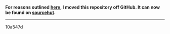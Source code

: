 **For reasons outlined [here][autopilot], I moved this repository off GitHub.
It can now be found on [sourcehut][sourcehut].**

[autopilot]: https://github.com/juni2k/autopilot#motivation
[sourcehut]: https://git.sr.ht/~juni/libmoor

---

10a547d
